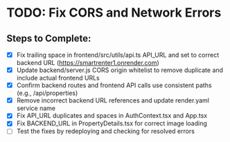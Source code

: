 # TODO: Fix CORS and Network Errors

## Steps to Complete:
- [x] Fix trailing space in frontend/src/utils/api.ts API_URL and set to correct backend URL (https://smartrenter1.onrender.com)
- [x] Update backend/server.js CORS origin whitelist to remove duplicate and include actual frontend URLs
- [x] Confirm backend routes and frontend API calls use consistent paths (e.g., /api/properties)
- [x] Remove incorrect backend URL references and update render.yaml service name
- [x] Fix API_URL duplicates and spaces in AuthContext.tsx and App.tsx
- [x] Fix BACKEND_URL in PropertyDetails.tsx for correct image loading
- [ ] Test the fixes by redeploying and checking for resolved errors
